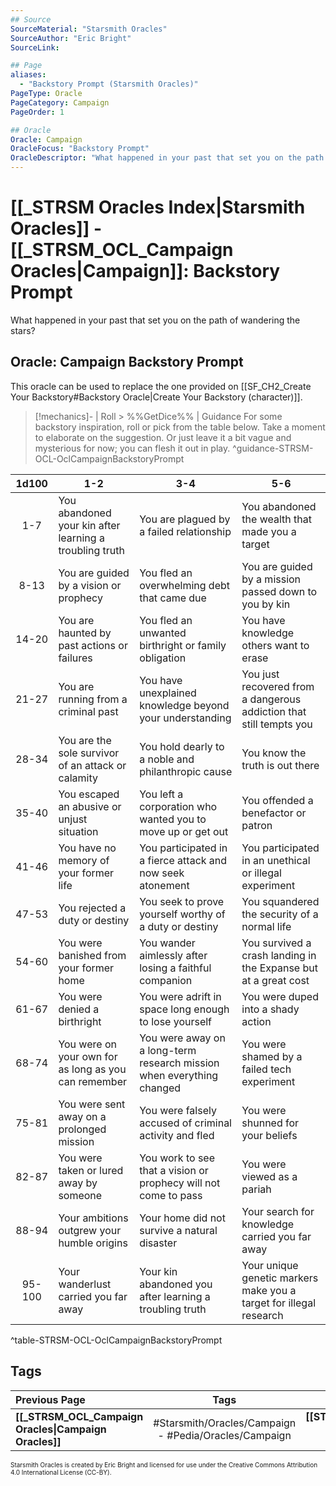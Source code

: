 ```yaml
---
## Source
SourceMaterial: "Starsmith Oracles"
SourceAuthor: "Eric Bright"
SourceLink: 

## Page
aliases:
  - "Backstory Prompt (Starsmith Oracles)"
PageType: Oracle
PageCategory: Campaign
PageOrder: 1

## Oracle
Oracle: Campaign
OracleFocus: "Backstory Prompt"
OracleDescriptor: "What happened in your past that set you on the path of wandering the stars?"
---
```

# [[_STRSM Oracles Index|Starsmith Oracles]] - [[_STRSM_OCL_Campaign Oracles|Campaign]]: Backstory Prompt
What happened in your past that set you on the path of wandering the stars?

## Oracle: Campaign Backstory Prompt
This oracle can be used to replace the one provided on [[SF_CH2_Create Your Backstory#Backstory Oracle|Create Your Backstory (character)]].

> [!mechanics]- | Roll > %%GetDice%% | Guidance
> For some backstory inspiration, roll or pick from the table below. Take a moment to elaborate on the suggestion. Or just leave it a bit vague and mysterious for now; you can flesh it out in play. ^guidance-STRSM-OCL-OclCampaignBackstoryPrompt

| 1d100 | 1-2 | 3-4 | 5-6 |
| :---: | --- | --- | --- |
| 1-7 | You abandoned your kin after learning a troubling truth | You are plagued by a failed relationship | You abandoned the wealth that made you a target |
| 8-13 | You are guided by a vision or prophecy | You fled an overwhelming debt that came due | You are guided by a mission passed down to you by kin |
| 14-20 | You are haunted by past actions or failures | You fled an unwanted birthright or family obligation | You have knowledge others want to erase |
| 21-27 | You are running from a criminal past | You have unexplained knowledge beyond your understanding | You just recovered from a dangerous addiction that still tempts you |
| 28-34 | You are the sole survivor of an attack or calamity | You hold dearly to a noble and philanthropic cause | You know the truth is out there |
| 35-40 | You escaped an abusive or unjust situation | You left a corporation who wanted you to move up or get out | You offended a benefactor or patron |
| 41-46 | You have no memory of your former life | You participated in a fierce attack and now seek atonement | You participated in an unethical or illegal experiment |
| 47-53 | You rejected a duty or destiny | You seek to prove yourself worthy of a duty or destiny | You squandered the security of a normal life |
| 54-60 | You were banished from your former home | You wander aimlessly after losing a faithful companion | You survived a crash landing in the Expanse but at a great cost |
| 61-67 | You were denied a birthright | You were adrift in space long enough to lose yourself | You were duped into a shady action |
| 68-74 | You were on your own for as long as you can remember | You were away on a long-term research mission when everything changed | You were shamed by a failed tech experiment |
| 75-81 | You were sent away on a prolonged mission | You were falsely accused of criminal activity and fled | You were shunned for your beliefs |
| 82-87 | You were taken or lured away by someone | You work to see that a vision or prophecy will not come to pass | You were viewed as a pariah |
| 88-94 | Your ambitions outgrew your humble origins | Your home did not survive a natural disaster | Your search for knowledge carried you far away |
| 95-100 | Your wanderlust carried you far away | Your kin abandoned you after learning a troubling truth | Your unique genetic markers make you a target for illegal research |
^table-STRSM-OCL-OclCampaignBackstoryPrompt

## Tags
| Previous Page | Tags | Next Page | 
| :--- | :---: | ---: |
| **[[_STRSM_OCL_Campaign Oracles\|Campaign Oracles]]** | #Starsmith/Oracles/Campaign - #Pedia/Oracles/Campaign | **[[STRSM_OCL_Starship History\|Starship History Oracle]]** |

<font size=-2>Starsmith Oracles is created by Eric Bright and licensed for use under the Creative Commons Attribution 4.0 International License (CC-BY).</font>